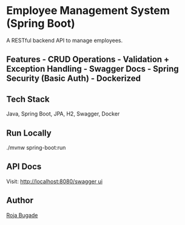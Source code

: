 # Employee Management System (Spring Boot) 
A RESTful backend API to manage employees. 
## Features - CRUD Operations - Validation + Exception Handling - Swagger Docs - Spring Security (Basic Auth) - Dockerized 
## Tech Stack 
Java, Spring Boot, JPA, H2, Swagger, Docker 
## Run Locally 
./mvnw spring-boot:run 
## API Docs 
Visit: [http://localhost:8080/swagger
ui](http://localhost:8080/swagger-ui) 
## Author 
[Roja Bugade](https://github.com/rojabugade)
